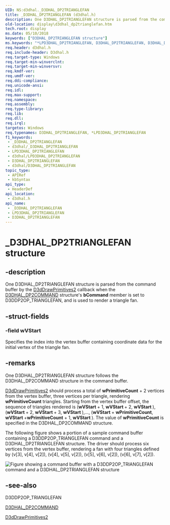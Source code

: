 ```yaml
---
UID: NS:d3dhal._D3DHAL_DP2TRIANGLEFAN
title: _D3DHAL_DP2TRIANGLEFAN (d3dhal.h)
description: One D3DHAL_DP2TRIANGLEFAN structure is parsed from the command buffer by the D3dDrawPrimitives2 callback when the D3DHAL_DP2COMMAND structure's bCommand member is set to D3DDP2OP_TRIANGLEFAN, and is used to render a triangle fan.
old-location: display\d3dhal_dp2trianglefan.htm
tech.root: display
ms.date: 05/10/2018
keywords: ["D3DHAL_DP2TRIANGLEFAN structure"]
ms.keywords: "*LPD3DHAL_DP2TRIANGLEFAN, D3DHAL_DP2TRIANGLEFAN, D3DHAL_DP2TRIANGLEFAN structure [Display Devices], LPD3DHAL_DP2TRIANGLEFAN, LPD3DHAL_DP2TRIANGLEFAN structure pointer [Display Devices], _D3DHAL_DP2TRIANGLEFAN, d3dhal/D3DHAL_DP2TRIANGLEFAN, d3dhal/LPD3DHAL_DP2TRIANGLEFAN, d3dstrct_6726a70e-3ff1-4a9f-ac1e-46acf9be04e9.xml, display.d3dhal_dp2trianglefan"
req.header: d3dhal.h
req.include-header: D3dhal.h
req.target-type: Windows
req.target-min-winverclnt: 
req.target-min-winversvr: 
req.kmdf-ver: 
req.umdf-ver: 
req.ddi-compliance: 
req.unicode-ansi: 
req.idl: 
req.max-support: 
req.namespace: 
req.assembly: 
req.type-library: 
req.lib: 
req.dll: 
req.irql: 
targetos: Windows
req.typenames: D3DHAL_DP2TRIANGLEFAN, *LPD3DHAL_DP2TRIANGLEFAN
f1_keywords:
 - _D3DHAL_DP2TRIANGLEFAN
 - d3dhal/_D3DHAL_DP2TRIANGLEFAN
 - LPD3DHAL_DP2TRIANGLEFAN
 - d3dhal/LPD3DHAL_DP2TRIANGLEFAN
 - D3DHAL_DP2TRIANGLEFAN
 - d3dhal/D3DHAL_DP2TRIANGLEFAN
topic_type:
 - APIRef
 - kbSyntax
api_type:
 - HeaderDef
api_location:
 - d3dhal.h
api_name:
 - _D3DHAL_DP2TRIANGLEFAN
 - LPD3DHAL_DP2TRIANGLEFAN
 - D3DHAL_DP2TRIANGLEFAN
---
```


# _D3DHAL_DP2TRIANGLEFAN structure


## -description

One D3DHAL_DP2TRIANGLEFAN structure is parsed from the command buffer by the <a href="/windows-hardware/drivers/ddi/d3dhal/nc-d3dhal-lpd3dhal_drawprimitives2cb">D3dDrawPrimitives2</a> callback when the <a href="/windows-hardware/drivers/ddi/d3dhal/ns-d3dhal-_d3dhal_dp2command">D3DHAL_DP2COMMAND</a> structure's <b>bCommand</b> member is set to D3DDP2OP_TRIANGLEFAN, and is used to render a triangle fan.

## -struct-fields

### -field wVStart

Specifies the index into the vertex buffer containing coordinate data for the initial vertex of the triangle fan.

## -remarks

One D3DHAL_DP2TRIANGLEFAN structure follows the D3DHAL_DP2COMMAND structure in the command buffer.


<a href="/windows-hardware/drivers/ddi/d3dhal/nc-d3dhal-lpd3dhal_drawprimitives2cb">D3dDrawPrimitives2</a> should process a total of <b>wPrimitiveCount</b> + 2 vertices from the vertex buffer, three vertices per triangle, rendering <b>wPrimitiveCount</b> triangles. Starting from the vertex buffer offset, the sequence of triangles rendered is (<b>wVStart </b> + 1, <b>wVStart </b> + 2, <b>wVStart </b>), (<b>wVStart </b> + 2, <b>wVStart </b> + 3, <b>wVStart </b>),..., (<b>wVStart </b> + <b>wPrimitiveCount</b>, <b>wVStart </b>+<b>wPrimitiveCount</b> + 1, <b>wVStart </b>). The value of <b>wPrimitiveCount</b> is specified in the D3DHAL_DP2COMMAND structure.

The following figure shows a portion of a sample command buffer containing a D3DDP2OP_TRIANGLEFAN command and a D3DHAL_DP2TRIANGLEFAN structure. The driver should process six vertices from the vertex buffer, rendering a fan with four triangles defined by (v[3], v[4], v[2]), (v[4], v[5], v[2]), (v[5], v[6], v[2]), (v[6], v[7], v[2]).

<img alt="Figure showing a command buffer with a D3DDP2OP_TRIANGLEFAN command and a D3DHAL_DP2TRIANGLEFAN structure" src="images/dp2tfan.png"/>

## -see-also

D3DDP2OP_TRIANGLEFAN



<a href="/windows-hardware/drivers/ddi/d3dhal/ns-d3dhal-_d3dhal_dp2command">D3DHAL_DP2COMMAND</a>



<a href="/windows-hardware/drivers/ddi/d3dhal/nc-d3dhal-lpd3dhal_drawprimitives2cb">D3dDrawPrimitives2</a>

